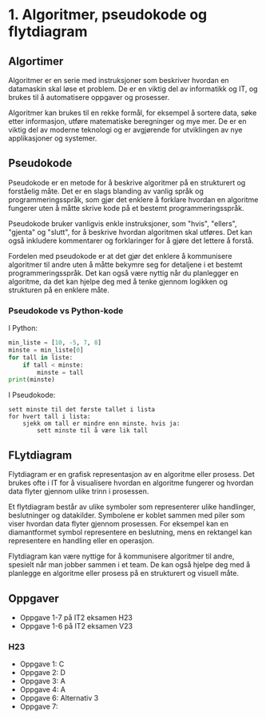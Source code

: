 # 1. Algoritmer, pseudokode og flytdiagram

## Algortimer

Algoritmer er en serie med instruksjoner som beskriver hvordan en datamaskin skal løse et problem. De er en viktig del av informatikk og IT, og brukes til å automatisere oppgaver og prosesser.

Algoritmer kan brukes til en rekke formål, for eksempel å sortere data, søke etter informasjon, utføre matematiske beregninger og mye mer. De er en viktig del av moderne teknologi og er avgjørende for utviklingen av nye applikasjoner og systemer.

## Pseudokode

Pseudokode er en metode for å beskrive algoritmer på en strukturert og forståelig måte. Det er en slags blanding av vanlig språk og programmeringsspråk, som gjør det enklere å forklare hvordan en algoritme fungerer uten å måtte skrive kode på et bestemt programmeringsspråk.

Pseudokode bruker vanligvis enkle instruksjoner, som "hvis", "ellers", "gjenta" og "slutt", for å beskrive hvordan algoritmen skal utføres. Det kan også inkludere kommentarer og forklaringer for å gjøre det lettere å forstå.

Fordelen med pseudokode er at det gjør det enklere å kommunisere algoritmer til andre uten å måtte bekymre seg for detaljene i et bestemt programmeringsspråk. Det kan også være nyttig når du planlegger en algoritme, da det kan hjelpe deg med å tenke gjennom logikken og strukturen på en enklere måte.
### Pseudokode vs Python-kode

I Python: 

```python
min_liste = [10, -5, 7, 8]
minste = min_liste[0]
for tall in liste:
    if tall < minste:
        minste = tall
print(minste)
```

I Pseudokode:

```
sett minste til det første tallet i lista
for hvert tall i lista:
    sjekk om tall er mindre enn minste. hvis ja:
        sett minste til å være lik tall
```



## FLytdiagram

Flytdiagram er en grafisk representasjon av en algoritme eller prosess. Det brukes ofte i IT for å visualisere hvordan en algoritme fungerer og hvordan data flyter gjennom ulike trinn i prosessen.

Et flytdiagram består av ulike symboler som representerer ulike handlinger, beslutninger og datakilder. Symbolene er koblet sammen med piler som viser hvordan data flyter gjennom prosessen. For eksempel kan en diamantformet symbol representere en beslutning, mens en rektangel kan representere en handling eller en operasjon.

Flytdiagram kan være nyttige for å kommunisere algoritmer til andre, spesielt når man jobber sammen i et team. De kan også hjelpe deg med å planlegge en algoritme eller prosess på en strukturert og visuell måte.

## Oppgaver 

- Oppgave 1-7 på IT2 eksamen H23
- Oppgave 1-6 på IT2 eksamen V23

### H23

- Oppgave 1: C
- Oppgave 2: D
- Oppgave 3: A
- Oppgave 4: A
- Oppgave 6: Alternativ 3
- Oppgave 7: 